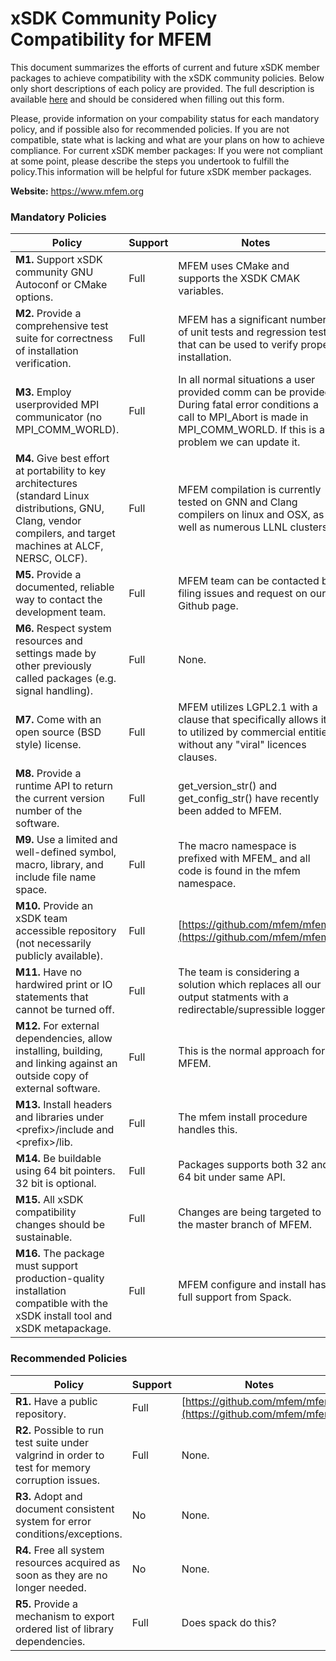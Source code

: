 # xSDK Community Policy Compatibility for MFEM

This document summarizes the efforts of current and future xSDK member packages to achieve compatibility with the xSDK community policies. Below only short descriptions of each policy are provided. The full description is available [here](https://docs.google.com/document/d/1DCx2Duijb0COESCuxwEEK1j0BPe2cTIJ-AjtJxt3290/edit#heading=h.2hp5zbf0n3o3)
and should be considered when filling out this form.

Please, provide information on your compability status for each mandatory policy, and if possible also for recommended policies.
If you are not compatible, state what is lacking and what are your plans on how to achieve compliance.
For current xSDK member packages: If you were not compliant at some point, please describe the steps you undertook to fulfill the policy.This information will be helpful for future xSDK member packages.

**Website:**  https://www.mfem.org

### Mandatory Policies

| Policy                 |Support| Notes                   |
|------------------------|-------|-------------------------|
|**M1.** Support xSDK community GNU Autoconf or CMake options. |Full| MFEM uses CMake and supports the XSDK CMAK variables.|
|**M2.** Provide a comprehensive test suite for correctness of installation verification. |Full| MFEM has a significant number of unit tests and regression tests that can be used to verify proper installation. |
|**M3.** Employ userprovided MPI communicator (no MPI_COMM_WORLD). |Full| In all normal situations a user provided comm can be provided.  During fatal error conditions a call to MPI_Abort is made in MPI_COMM_WORLD.  If this is a problem we can update it.|
|**M4.** Give best effort at portability to key architectures (standard Linux distributions, GNU, Clang, vendor compilers, and target machines at ALCF, NERSC, OLCF). |Full| MFEM compilation is currently tested on GNN and Clang compilers on linux and OSX, as well as numerous LLNL clusters.|
|**M5.** Provide a documented, reliable way to contact the development team. |Full| MFEM team can be contacted by filing issues and request on our Github page. |
|**M6.** Respect system resources and settings made by other previously called packages (e.g. signal handling). |Full| None. |
|**M7.** Come with an open source (BSD style) license. |Full| MFEM utilizes LGPL2.1 with a clause that specifically allows it to utilized by commercial entities without any "viral" licences clauses. |
|**M8.** Provide a runtime API to return the current version number of the software. |Full| get_version_str() and get_config_str() have recently been added to MFEM. |
|**M9.** Use a limited and well-defined symbol, macro, library, and include file name space. |Full| The macro namespace is prefixed with MFEM_ and all code is found in the mfem namespace. |
|**M10.** Provide an xSDK team accessible repository (not necessarily publicly available). |Full| [https://github.com/mfem/mfem](https://github.com/mfem/mfem) |
|**M11.** Have no hardwired print or IO statements that cannot be turned off. |Full| The team is considering a solution which replaces all our output statments with a redirectable/supressible logger. |
|**M12.** For external dependencies, allow installing, building, and linking against an outside copy of external software. |Full| This is the normal approach for MFEM. |
|**M13.** Install headers and libraries under \<prefix\>/include and \<prefix\>/lib. |Full| The mfem install procedure handles this. |
|**M14.** Be buildable using 64 bit pointers. 32 bit is optional. |Full| Packages supports both 32 and 64 bit under same API. |
|**M15.** All xSDK compatibility changes should be sustainable. |Full| Changes are being targeted to the master branch of MFEM.|
|**M16.** The package must support production-quality installation compatible with the xSDK install tool and xSDK metapackage. |Full| MFEM configure and install has full support from Spack. |


### Recommended Policies

| Policy                 |Support| Notes                   |
|------------------------|-------|-------------------------|
|**R1.** Have a public repository. |Full| [https://github.com/mfem/mfem](https://github.com/mfem/mfem) |
|**R2.** Possible to run test suite under valgrind in order to test for memory corruption issues. |Full| None. |
|**R3.** Adopt and document consistent system for error conditions/exceptions. |No| None. |
|**R4.** Free all system resources acquired as soon as they are no longer needed. |No| None. |
|**R5.** Provide a mechanism to export ordered list of library dependencies. |Full| Does spack do this? |

